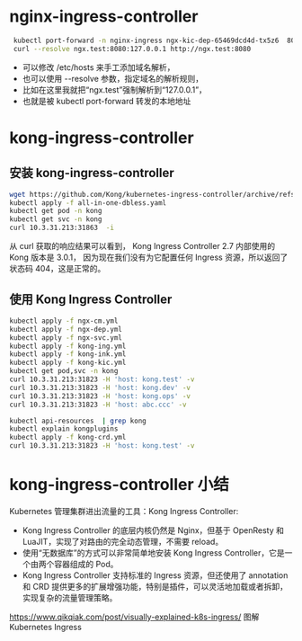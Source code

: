# nginx-ingress-controller
```bash
 kubectl port-forward -n nginx-ingress ngx-kic-dep-65469dcd4d-tx5z6  8080:80 &
 curl --resolve ngx.test:8080:127.0.0.1 http://ngx.test:8080
```
* 可以修改 /etc/hosts 来手工添加域名解析，
* 也可以使用 --resolve 参数，指定域名的解析规则， 
* 比如在这里我就把“ngx.test”强制解析到“127.0.0.1”，
* 也就是被 kubectl port-forward 转发的本地地址


# kong-ingress-controller

## 安装 kong-ingress-controller
```bash
wget https://github.com/Kong/kubernetes-ingress-controller/archive/refs/tags/v2.7.0.tar.gz
kubectl apply -f all-in-one-dbless.yaml
kubectl get pod -n kong
kubectl get svc -n kong
curl 10.3.31.213:31863  -i
```
从 curl 获取的响应结果可以看到， Kong Ingress Controller 2.7 内部使用的 Kong 版本是 3.0.1，
因为现在我们没有为它配置任何 Ingress 资源，所以返回了状态码 404，这是正常的。


## 使用 Kong Ingress Controller
```bash
kubectl apply -f ngx-cm.yml
kubectl apply -f ngx-dep.yml
kubectl apply -f ngx-svc.yml
kubectl apply -f kong-ing.yml
kubectl apply -f kong-ink.yml
kubectl apply -f kong-kic.yml
kubectl get pod,svc -n kong
curl 10.3.31.213:31823 -H 'host: kong.test' -v
curl 10.3.31.213:31823 -H 'host: kong.dev' -v
curl 10.3.31.213:31823 -H 'host: kong.ops' -v
curl 10.3.31.213:31823 -H 'host: abc.ccc' -v

kubectl api-resources  | grep kong
kubectl explain kongplugins
kubectl apply -f kong-crd.yml
curl 10.3.31.213:31823 -H 'host: kong.test' -v
```

# kong-ingress-controller 小结
Kubernetes 管理集群进出流量的工具：Kong Ingress Controller:
* Kong Ingress Controller 的底层内核仍然是 Nginx，但基于 OpenResty 和 LuaJIT，实现了对路由的完全动态管理，不需要 reload。
* 使用“无数据库”的方式可以非常简单地安装 Kong Ingress Controller，它是一个由两个容器组成的 Pod。
* Kong Ingress Controller 支持标准的 Ingress 资源，但还使用了 annotation 和 CRD 提供更多的扩展增强功能，特别是插件，可以灵活地加载或者拆卸，实现复杂的流量管理策略。

https://www.qikqiak.com/post/visually-explained-k8s-ingress/
图解 Kubernetes Ingress